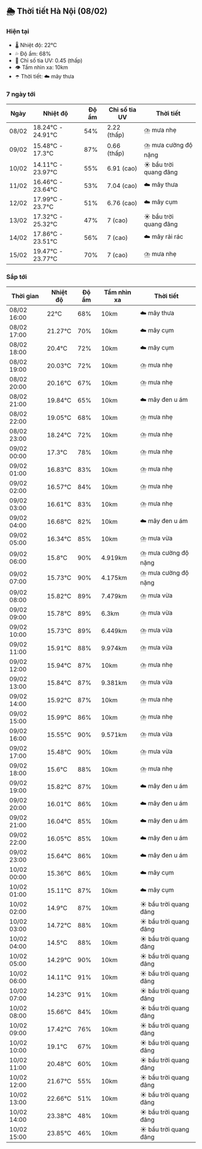 ## 🌦️ Thời tiết Hà Nội (08/02)

### Hiện tại

- 🌡️ Nhiệt độ: 22℃
- 💦 Độ ẩm: 68%
- 🌟 Chỉ số tia UV: 0.45 (thấp)
- 👁️ Tầm nhìn xa: 10km
- ☂️ Thời tiết: ☁️ mây thưa

### 7 ngày tới

| Ngày | Nhiệt độ | Độ ẩm | Chỉ số tia UV | Thời tiết |
| --- | --- | --- | --- | --- |
| 08/02 | 18.24℃ - 24.91℃ | 54% | 2.22 (thấp) | ⛈️ mưa nhẹ |
| 09/02 | 15.48℃ - 17.3℃ | 87% | 0.66 (thấp) | ⛈️ mưa cường độ nặng |
| 10/02 | 14.11℃ - 23.97℃ | 55% | 6.91 (cao) | ☀️ bầu trời quang đãng |
| 11/02 | 16.46℃ - 23.64℃ | 53% | 7.04 (cao) | ☁️ mây thưa |
| 12/02 | 17.99℃ - 23.7℃ | 51% | 6.76 (cao) | ☁️ mây cụm |
| 13/02 | 17.32℃ - 25.32℃ | 47% | 7 (cao) | ☀️ bầu trời quang đãng |
| 14/02 | 17.86℃ - 23.51℃ | 56% | 7 (cao) | ☁️ mây rải rác |
| 15/02 | 19.47℃ - 23.77℃ | 70% | 7 (cao) | ⛈️ mưa nhẹ |

### Sắp tới

| Thời gian | Nhiệt độ | Độ ẩm | Tầm nhìn xa | Thời tiết |
| --- | --- | --- | --- | --- |
| 08/02 16:00 | 22℃ | 68% | 10km | ☁️ mây thưa |
| 08/02 17:00 | 21.27℃ | 70% | 10km | ☁️ mây cụm |
| 08/02 18:00 | 20.4℃ | 72% | 10km | ☁️ mây cụm |
| 08/02 19:00 | 20.03℃ | 72% | 10km | ⛈️ mưa nhẹ |
| 08/02 20:00 | 20.16℃ | 67% | 10km | ⛈️ mưa nhẹ |
| 08/02 21:00 | 19.84℃ | 65% | 10km | ☁️ mây đen u ám |
| 08/02 22:00 | 19.05℃ | 68% | 10km | ⛈️ mưa nhẹ |
| 08/02 23:00 | 18.24℃ | 72% | 10km | ⛈️ mưa nhẹ |
| 09/02 00:00 | 17.3℃ | 78% | 10km | ⛈️ mưa nhẹ |
| 09/02 01:00 | 16.83℃ | 83% | 10km | ⛈️ mưa nhẹ |
| 09/02 02:00 | 16.57℃ | 84% | 10km | ⛈️ mưa nhẹ |
| 09/02 03:00 | 16.61℃ | 83% | 10km | ⛈️ mưa nhẹ |
| 09/02 04:00 | 16.68℃ | 82% | 10km | ☁️ mây đen u ám |
| 09/02 05:00 | 16.34℃ | 85% | 10km | ⛈️ mưa vừa |
| 09/02 06:00 | 15.8℃ | 90% | 4.919km | ⛈️ mưa cường độ nặng |
| 09/02 07:00 | 15.73℃ | 90% | 4.175km | ⛈️ mưa cường độ nặng |
| 09/02 08:00 | 15.82℃ | 89% | 7.479km | ⛈️ mưa vừa |
| 09/02 09:00 | 15.78℃ | 89% | 6.3km | ⛈️ mưa vừa |
| 09/02 10:00 | 15.73℃ | 89% | 6.449km | ⛈️ mưa vừa |
| 09/02 11:00 | 15.91℃ | 88% | 9.974km | ⛈️ mưa vừa |
| 09/02 12:00 | 15.94℃ | 87% | 10km | ⛈️ mưa nhẹ |
| 09/02 13:00 | 15.84℃ | 87% | 9.381km | ⛈️ mưa vừa |
| 09/02 14:00 | 15.92℃ | 87% | 10km | ⛈️ mưa nhẹ |
| 09/02 15:00 | 15.99℃ | 86% | 10km | ⛈️ mưa nhẹ |
| 09/02 16:00 | 15.55℃ | 90% | 9.571km | ⛈️ mưa vừa |
| 09/02 17:00 | 15.48℃ | 90% | 10km | ⛈️ mưa vừa |
| 09/02 18:00 | 15.6℃ | 88% | 10km | ⛈️ mưa nhẹ |
| 09/02 19:00 | 15.82℃ | 87% | 10km | ☁️ mây đen u ám |
| 09/02 20:00 | 16.01℃ | 86% | 10km | ☁️ mây đen u ám |
| 09/02 21:00 | 16.04℃ | 85% | 10km | ☁️ mây đen u ám |
| 09/02 22:00 | 16.05℃ | 85% | 10km | ☁️ mây đen u ám |
| 09/02 23:00 | 15.64℃ | 86% | 10km | ☁️ mây đen u ám |
| 10/02 00:00 | 15.36℃ | 86% | 10km | ☁️ mây cụm |
| 10/02 01:00 | 15.11℃ | 87% | 10km | ☁️ mây cụm |
| 10/02 02:00 | 14.9℃ | 87% | 10km | ☀️ bầu trời quang đãng |
| 10/02 03:00 | 14.72℃ | 88% | 10km | ☀️ bầu trời quang đãng |
| 10/02 04:00 | 14.5℃ | 88% | 10km | ☀️ bầu trời quang đãng |
| 10/02 05:00 | 14.29℃ | 90% | 10km | ☀️ bầu trời quang đãng |
| 10/02 06:00 | 14.11℃ | 91% | 10km | ☀️ bầu trời quang đãng |
| 10/02 07:00 | 14.23℃ | 91% | 10km | ☀️ bầu trời quang đãng |
| 10/02 08:00 | 15.66℃ | 84% | 10km | ☀️ bầu trời quang đãng |
| 10/02 09:00 | 17.42℃ | 76% | 10km | ☀️ bầu trời quang đãng |
| 10/02 10:00 | 19.1℃ | 67% | 10km | ☀️ bầu trời quang đãng |
| 10/02 11:00 | 20.48℃ | 60% | 10km | ☀️ bầu trời quang đãng |
| 10/02 12:00 | 21.67℃ | 55% | 10km | ☀️ bầu trời quang đãng |
| 10/02 13:00 | 22.66℃ | 51% | 10km | ☀️ bầu trời quang đãng |
| 10/02 14:00 | 23.38℃ | 48% | 10km | ☀️ bầu trời quang đãng |
| 10/02 15:00 | 23.85℃ | 46% | 10km | ☀️ bầu trời quang đãng |
